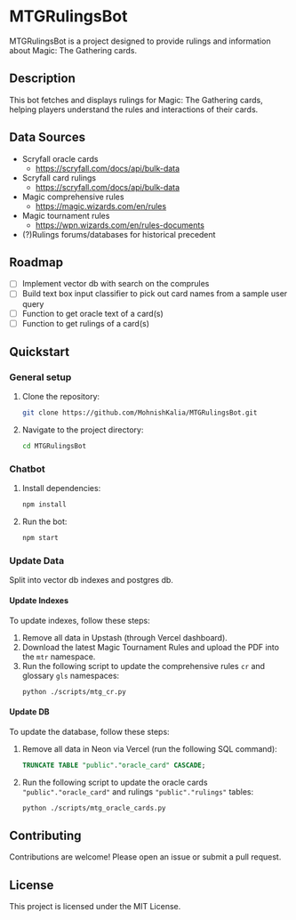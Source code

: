# MTGRulingsBot

MTGRulingsBot is a project designed to provide rulings and information about Magic: The Gathering cards.

## Description

This bot fetches and displays rulings for Magic: The Gathering cards, helping players understand the rules and interactions of their cards.

## Data Sources

- Scryfall oracle cards
    - https://scryfall.com/docs/api/bulk-data
- Scryfall card rulings
    - https://scryfall.com/docs/api/bulk-data
- Magic comprehensive rules
    - https://magic.wizards.com/en/rules
- Magic tournament rules
    - https://wpn.wizards.com/en/rules-documents
- (?)Rulings forums/databases for historical precedent

## Roadmap

- [ ] Implement vector db with search on the comprules
- [ ] Build text box input classifier to pick out card names from a sample user query
- [ ] Function to get oracle text of a card(s)
- [ ] Function to get rulings of a card(s)

## Quickstart

### General setup

1. Clone the repository:
    ```sh
    git clone https://github.com/MohnishKalia/MTGRulingsBot.git
    ```
2. Navigate to the project directory:
    ```sh
    cd MTGRulingsBot
    ```

### Chatbot

1. Install dependencies:
    ```sh
    npm install
    ```
2. Run the bot:
    ```sh
    npm start
    ```

### Update Data

Split into vector db indexes and postgres db.

#### Update Indexes

To update indexes, follow these steps:

1. Remove all data in Upstash (through Vercel dashboard).
2. Download the latest Magic Tournament Rules and upload the PDF into the `mtr` namespace.
3. Run the following script to update the comprehensive rules `cr` and glossary `gls` namespaces:
    ```sh
    python ./scripts/mtg_cr.py
    ```

#### Update DB

To update the database, follow these steps:

1. Remove all data in Neon via Vercel (run the following SQL command):
    ```sql
    TRUNCATE TABLE "public"."oracle_card" CASCADE;
    ```
2. Run the following script to update the oracle cards `"public"."oracle_card"` and rulings `"public"."rulings"` tables:
    ```sh
    python ./scripts/mtg_oracle_cards.py
    ```

## Contributing

Contributions are welcome! Please open an issue or submit a pull request.

## License

This project is licensed under the MIT License.